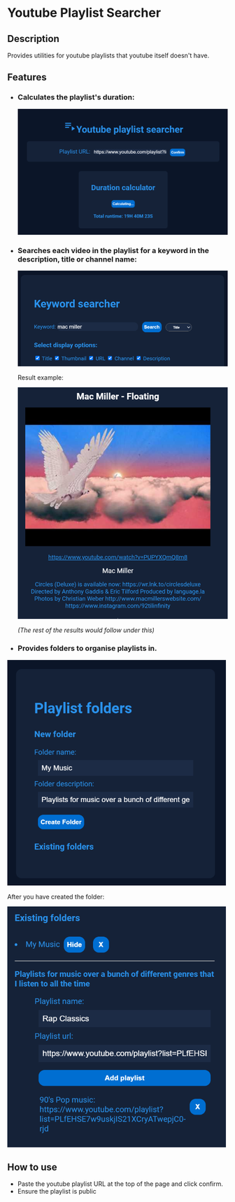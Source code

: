 # Youtube Playlist Searcher

## Description
Provides utilities for youtube playlists that youtube itself doesn't have.

## Features
- ### Calculates the playlist's duration:
  
  <img src="./assets/screenshots/calculate.png" alt="App Screenshot" width="500"/>
  
- ### Searches each video in the playlist for a keyword in the description, title or channel name:

  <img src="./assets/screenshots/keywordSearch.png" alt="App Screenshot" width="500"/>

  Result example:

  <img src="./assets/screenshots/searchResults.png" alt="App Screenshot" width="500"/>
  
  <i>(The rest of the results would follow under this)</i>
  
- ### Provides folders to organise playlists in.

<img src="./assets/screenshots/newFolder.png" alt="App Screenshot" width="500"/>

After you have created the folder:

<img src="./assets/screenshots/existingFolder.png" alt="App Screenshot" width="500"/>


## How to use
- Paste the youtube playlist URL at the top of the page and click confirm.
- Ensure the playlist is public
